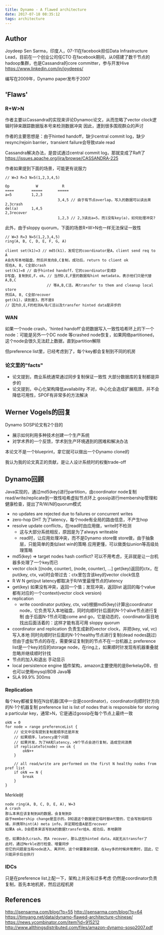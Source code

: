 ```yaml
---
title: Dynamo - A flawed architecture
date: 2017-07-18 08:35:12
tags: architecture
---
```


## Author

Joydeep Sen Sarma，印度人，07-11在facebook担任Data Infrastructure Lead，目前在一个创业公司任CTO
在facebook期间，从0搭建了数千节点的hadoop集群，也是Cassandra的core committer，参与开发Hive
https://www.linkedin.com/in/joydeeps/

编写在2009年，Dynamo paper发布于2007

## 'Flaws'

### R+W>N

作者主要以Cassandra的实现来评论Dynamoc论文，从而忽略了vector clock逻辑时钟来跟踪数据版本号来检测数据冲突
因此，遭到很多围观群众的声讨

作者的主要思想是：由于hinted handoff，缺少central commit log，缺少resync/rejoin barrier，transient failure会导致stale read

Cassandra解决办法，是尝试通过central commit log，那就变成了Raft了
https://issues.apache.org/jira/browse/CASSANDRA-225

作者如果提到下面的场景，可能更有说服力
```
// W=3 R=3 N=5(1,2,3,4,5)

Op            W           R
====        =====       =====
a=5         1,2,3   
                        3,4,5 // 由于有节点overlap，写入的数据可以读出来
2,3crash    
del(a)      1,4,5
2,3recover
                        1,2,3 // 2,3读出a=5，而1没有key(a)，如何处理冲突?
```

此外，由于sloppy quorum，下面的场景R+W>N也一样无法保证一致性
```
// W=3 R=3 N=5(1,2,3,4,5)
ring(A, B, C, D, E, F, G, A)

client set(k1)=3 // md5(k1)，发现它的coordinator是A，client send req to A
A会先写本地磁盘，然后并发向B,C复制，成功后，return to client ok
现在A, B, C全部crash
set(k1)=8 // 由于hinted handoff，它的coordinator变成D
D写盘、复制到E,F，ok。// 当然D,E,F里的数据有hint metadata，表示他们只是代替A,B,C
                   // 等A,B,C活，再transfer to them and cleanup local store
然后A, B, C全部recover
get(k1)，读到是3，而不是8
// 因为D,E,F的检测A/B/C活以及transfer hinted data是异步的
```

### WAN

如果一个node crash，'hinted handoff'会把数据写入一致性哈希环上的下一个node：可能是另外一个DC node
等crashed node恢复，如果网络partitioned，这个node会很久无法赶上数据，直到partition解除

但preference list里，已经考虑到了，每个key都会复制到不同的机房

### 论文里的"facts"

- 论文提到，商业系统通常通过同步复制保证一致性
  大部分数据库的复制都是异步的
- 论文提到，中心化架构降低availability
  不对，中心化会造成扩展瓶颈，并不会降低可用性，SPOF有非常多的方法解决

## Werner Vogels的回复

Dynamo SOSP论文有2个目的
- 展示如何利用多种技术创建一个生产系统
- 对学术界的一个反馈，学术到生产环境遇到的困难和解决办法

本论文不是一个blueprint，拿它就可以做出一个Dynamo clone的

我认为我的论文真正的贡献，是让人设计系统时的权衡trade-off

## Dynamo回顾

Java实现的，通过md5(key)进行partition，由coordinator node复制read/write/replicate到一致性哈希虚拟节点环上
gossip进行membership管理和健康检查，提出了R/W/N的quorum模式

- no updates are rejected due to failures or concurrent writes
- zero-hop DHT
  为了latency，每个node有全局的路由信息，不产生hop
- resolve update conflicts，在read时由应用做，write时不检测
  - 这与大部分系统相反，原因是为了always writeable
  - read时，让应用处理冲突，而不是Dynamo store做
    store做，由于抽象层，只能简单的类似last win的策略
    应用更懂，可以做类似union等高级处理策略
- md5(key) => target nodes
  hash conflict? 可以不用考虑，无非就是让一台机器多处理了一个key而已
- vector clock
  [(node, counter), (node, counter), ...]
  get(key)返回的ctx，在put(key, ctx, val)时会带过去：ctx里包含该key的vector clock信息
- R W N
  get/put latency都取决于R/W里最慢节点的latency
- get(key)
  如果没有冲突，返回一个值；发现冲突，返回list
  返回的每个value都有对应的一个context(vector clock version)
- replication
  - write coordinator
    put(key, ctx, val)根据md5(key)计算出coordinator node，它负责写入本地磁盘，同时向顺时针后面的N-1个alive节点进行复制
    由于后面N-1节点可能come and go，它是动态的，coordinator盲目地找出后面活着的：这样才能有高可用 sloppy quorum
- coordinator and replication
  负责生成新的vector clock，并把(key, val, vc)写入本地
  同时向顺时针后面的N-1个healthy节点进行复制(dead nodes跳过)
  但由于虚拟节点的存在，需要保证复制到的节点不在一台机器上
  preference list是一个key对应的storage node，在ring上，如果顺时针发现有机器重叠就忽略并继续顺时针找
- 节点的加入和退出
  手动显示
- local persistence engine
  插件架构，amazon主要使用的是BerkelayDB，但也可以使用mysql/BDB Java等
- SLA
  99.9% 300ms

### Replication

每个key都被复制在N台机器(其中一台是coordinator)，coordinator向顺时针方向的N-1个机器复制
preference list is list of nodes that is responsible for storing a particular key，通常>N，它是通过gossip在每个节点上最终一致
```
okN = 0
for node = range preferenceList {
    // 论文中没有提到复制是顺序还是并发
    // 如果顺序，latency是个问题
    // 如果并发，为了HA和latency，>N个节点会进行复制，造成空间浪费
    if replicateTo(node) == ok {
        okN++
    }

    // all read/write are performed on the first N healthy nodes from pref list
    if okN == N {
        break
    }
}
```

Merkle树
```
node ring(A, B, C, D, E, A), W=3
A crash
那么本来应该复制到A的数据，会复制到D
由于membership change是显示的，D知道这个数据是它临时替A代管的，它会写到临时存储，并携带hint(A) meta info，并定期检查A是否recover
如果A ok，D会把本来该写到A的数据transfer给A，成功后，本地删除

但，如果D永久crash，而A recover，那么这些hinted data，A就无从transfer了
此时，通过Merkle进行检查、增量同步
但它的问题是当有node进入、离开时，这个树要重新创建，在key多的时候非常费时，因此，它只能异步后台执行
```

### IDCs

只是在preference list上配一下，架构上并没有过多考虑
仍然是coordinator负责复制，首先本地机房，然后远程机房

## References

http://jsensarma.com/blog/?p=55
http://jsensarma.com/blog/?p=64
https://timyang.net/data/dynamo-flawed-architecture-chinese/
https://news.ycombinator.com/item?id=915212
http://www.allthingsdistributed.com/files/amazon-dynamo-sosp2007.pdf
